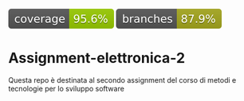 ![Coverage](.github/badges/jacoco.svg)
![Branches](.github/badges/branches.svg)
# Assignment-elettronica-2
Questa repo è destinata al secondo assignment del corso di metodi e tecnologie per lo sviluppo software
